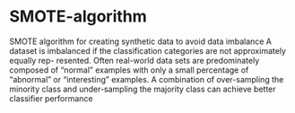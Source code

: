# SMOTE-algorithm
SMOTE algorithm for creating synthetic data to avoid data imbalance
A dataset is imbalanced if the classification categories are not approximately equally rep- resented. Often real-world data sets are predominately composed of “normal” examples with only a small percentage of “abnormal” or “interesting” examples.
A combination of over-sampling the minority class and under-sampling the majority class can achieve better classifier performance
